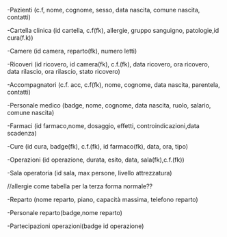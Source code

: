 -Pazienti (c.f, nome, cognome, sesso, data nascita, comune nascita, contatti)

-Cartella clinica (id cartella, c.f(fk), allergie, gruppo sanguigno, patologie,id cura(f.k))

-Camere (id camera, reparto(fk), numero letti)

-Ricoveri (id ricovero, id camera(fk), c.f.(fk), data ricovero, ora ricovero, data rilascio, ora rilascio, stato ricovero)

-Accompagnatori (c.f. acc, c.f(fk), nome, cognome, data nascita, parentela, contatti)

-Personale medico (badge, nome, cognome, data nascita, ruolo, salario, comune nascita)

-Farmaci (id farmaco,nome, dosaggio, effetti, controindicazioni,data scadenza)

-Cure (id cura, badge(fk), c.f.(fk), id farmaco(fk), data, ora, tipo)

-Operazioni (id operazione, durata, esito, data, sala(fk),c.f.(fk))

-Sala operatoria (id sala, max persone, livello attrezzatura)

//allergie come tabella per la terza forma normale??

-Reparto (nome reparto, piano, capacità massima, telefono reparto)

-Personale reparto(badge,nome reparto)

-Partecipazioni operazioni(badge id operazione)